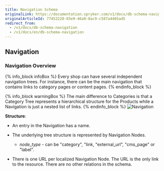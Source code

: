 ```yaml
---
title: Navigation Schema
originalLink: https://documentation.spryker.com/v1/docs/db-schema-navigation
originalArticleId: 77452220-03e9-46a0-8ac9-c587a4465ad5
redirect_from:
  - /v1/docs/db-schema-navigation
  - /v1/docs/en/db-schema-navigation
---
```


## Navigation

### Navigation Overview

{% info_block infoBox %}
Every shop can have several independent navigation trees. For instance, there can be the main navigation that contains links to category pages or content pages.
{% endinfo_block %}

{% info_block warningBox %}
The main difference to Categories is that a Category Tree represents a hierarchical structure for the Products while a Navigation is just a nested list of links.
{% endinfo_block %}
![Navigation](https://spryker.s3.eu-central-1.amazonaws.com/docs/Developer+Guide/Database+Schema+Guide/Navigation+Schema/navigation.png)

**Structure**:

* An entry in the Navigation has a name.
* The underlying tree structure is represented by Navigation Nodes.

  - *node_type* - can be "category", "link, "external_url", "cms_page" or "label".

* There is one URL per localized Navigation Node. The URL is the only link to the resource. There are no other relations in the schema.
